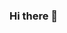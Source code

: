 ### Hi there 👋

<!--
**BlackberryFiver/BlackberryFiver** is a ✨ _special_ ✨ repository because its `README.md` (this file) appears on your GitHub profile.

Here are some ideas to get you started:

- 🔭 I’m currently working on many things
- 🌱 I’m currently learning too many things
-->
